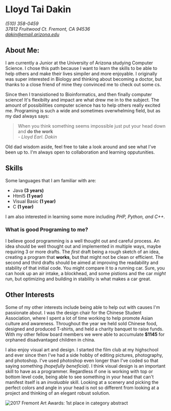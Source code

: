 # Lloyd Tai Dakin
*(510) 358-0459*  
*37812 Fruitwood Ct. Fremont, CA 94536*  
*dakin@email.arizona.edu*

## About Me:
I am currently a Junior at the University of Arizona studying Computer Science. I chose this path because I want to learn the skills to be able to help others and make their lives simpiler and more enjoyable. I originally was super interested in Biology and thinking about becoming a doctor, but thanks to a close friend of mine they convinced me to check out some cs. 

Since then I transistioned to Bioinformatics, and then finally computer science! It's flexibilty and impact are what drew me in to the subject. The amount of possibilities computer science has to help others really excited me. Programing is such a wide and sometimes overwhelming field, but as my dad always says:

> When you think something seems impossible just put your head down and **do the work**  
>*- Lloyd Earl. Dakin*

Old dad wisdom aside, feel free to take a look around and see what I've been up to. I'm always open to collaboration and learning opputunities. 

## Skills
Some languages that I am familiar with are: 

- Java **(3 years)**
- Html5 **(1 year)**
- Visual Basic **(1 year)**
- C **(1 year)**

I am also interested in learning some more including *PHP, Python, and C++.*

### What is good Programing to me?
I believe good programming is a well thought out and careful process. An idea should be well thought out and implemented in multiple ways, maybe requiring 3 or more drafts. The *first* draft being a rough sketch of an idea, creating a program that **works**, but that might not be clean or efficient. The second and third drafts should be aimed at improving the readability and stability of that initial code. You might compare it to a running car. Sure, you can hook up an air intake, a blockhead, and some pistions and the car *might* run, but optimizing and building in stability is what makes a car great. 

## Other Interests 

Some of my other interests include being able to help out with causes I'm passionate about. I was the design chair for the Chinese Student Association, where I spent a lot of time working to help promote Asian culture and awareness. Throughout the year we held sold Chinese food, designed and produced T-shirts, and held a charity banquet to raise funds. With my other fellow board members we were able to accumulate **$1145** for orphaned disadvantaged children in china.

I also enjoy visual art and design. I started the film club at my highschool and ever since then I've had a side hobby of editing pictures, photography, and photoshop. I've used photoshop even longer than I've coded so that saying something *(hopefully beneficial)*. I think visual design is an important skill to have as a programmer. Regardless if one is working with top or bottom level code, being able to see something in your head that can't manifest itself is an *invaluable* skill. Looking at a scenery and picking the perfect colors and angle in your head is not so different from looking at a project and thinking of an elegant robust solution.

![2017 Fremont Art Awards: 1st place in category *abstract*](src)
